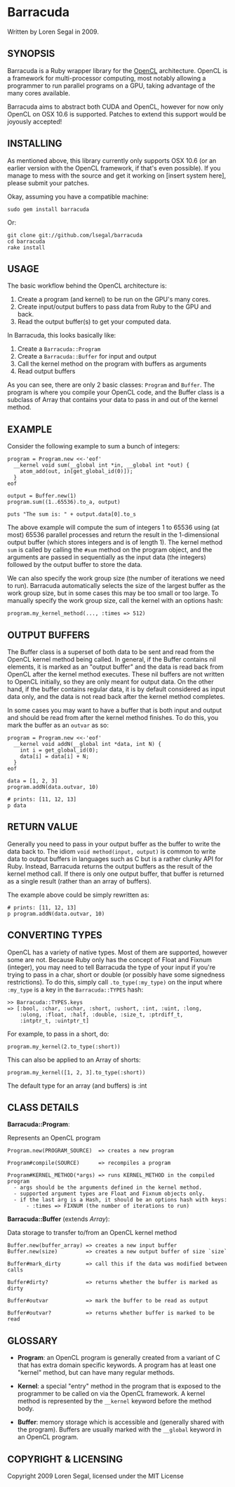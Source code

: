 Barracuda
=========

Written by Loren Segal in 2009.

SYNOPSIS
--------

Barracuda is a Ruby wrapper library for the [OpenCL][1] architecture. OpenCL is a
framework for multi-processor computing, most notably allowing a programmer
to run parallel programs on a GPU, taking advantage of the many cores
available.

Barracuda aims to abstract both CUDA and OpenCL, however for now only OpenCL
on OSX 10.6 is supported. Patches to extend this support would be joyously
accepted!

INSTALLING
----------

As mentioned above, this library currently only supports OSX 10.6 (or an earlier
version with the OpenCL framework, if that's even possible). If you manage to
mess with the source and get it working on [insert system here], please submit
your patches.

Okay, assuming you have a compatible machine:

    sudo gem install barracuda
    
Or:

    git clone git://github.com/lsegal/barracuda
    cd barracuda
    rake install
    
USAGE
-----

The basic workflow behind the OpenCL architecture is:

1. Create a program (and kernel) to be run on the GPU's many cores.
2. Create input/output buffers to pass data from Ruby to the GPU and back.
3. Read the output buffer(s) to get your computed data.

In Barracuda, this looks basically like:

1. Create a `Barracuda::Program`
2. Create a `Barracuda::Buffer` for input and output
2. Call the kernel method on the program with buffers as arguments
3. Read output buffers

As you can see, there are only 2 basic classes: `Program` and `Buffer`. The
program is where you compile your OpenCL code, and the Buffer class is a 
subclass of Array that contains your data to pass in and out of the kernel
method.

EXAMPLE
-------

Consider the following example to sum a bunch of integers:

    program = Program.new <<-'eof'
      __kernel void sum(__global int *in, __global int *out) {
        atom_add(out, in[get_global_id(0)]); 
      }
    eof
    
    output = Buffer.new(1)
    program.sum((1..65536).to_a, output)
    
    puts "The sum is: " + output.data[0].to_s
    
The above example will compute the sum of integers 1 to 65536 using (at most)
65536 parallel processes and return the result in the 1-dimensional output
buffer (which stores integers and is of length 1). The kernel method `sum` 
is called by calling the `#sum` method on the program object, and the 
arguments are passed in sequentially as the input data (the integers) 
followed by the output buffer to store the data.

We can also specify the work group size (the number of iterations we need
to run). Barracuda automatically selects the size of the largest buffer as 
the work group size, but in some cases this may be too small or too large. To
manually specify the work group size, call the kernel with an options hash:

    program.my_kernel_method(..., :times => 512)
    
OUTPUT BUFFERS
--------------

The Buffer class is a superset of both data to be sent and read from the OpenCL
kernel method being called. In general, if the Buffer contains nil elements,
it is marked as an "output buffer" and the data is read back from OpenCL after
the kernel method executes. These nil buffers are not written to OpenCL initially,
so they are only meant for output data. On the other hand, if the buffer contains
regular data, it is by default considered as input data only, and the data
is not read back after the kernel method completes.

In some cases you may want to have a buffer that is both input and output and
should be read from after the kernel method finishes. To do this, you mark the
buffer as an `outvar` as so:

    program = Program.new <<-'eof'
      __kernel void addN(__global int *data, int N) {
        int i = get_global_id(0);
        data[i] = data[i] + N;
      }
    eof
    
    data = [1, 2, 3]
    program.addN(data.outvar, 10) 
    
    # prints: [11, 12, 13]
    p data 

RETURN VALUE
------------

Generally you need to pass in your output buffer as the buffer to write the
data back to. The idiom `void method(input, output)` is common to write data to
output buffers in languages such as C but is a rather clunky API for Ruby.
Instead, Barracuda returns the output buffers as the result of the kernel method 
call. If there is only one output buffer, that buffer is returned as a single 
result (rather than an array of buffers). 

The example above could be simply rewritten as:

    # prints: [11, 12, 13]
    p program.addN(data.outvar, 10)

CONVERTING TYPES
----------------

OpenCL has a variety of native types. Most of them are supported, however some
are not. Because Ruby only has the concept of Float and Fixnum (integer), you
may need to tell Barracuda the type of your input if you're trying to pass in
a char, short or double (or possibly have some signedness restrictions). To
do this, simply call `.to_type(:my_type)` on the input where `:my_type` is
a key in the `Barracuda::TYPES` hash:

    >> Barracuda::TYPES.keys
    => [:bool, :char, :uchar, :short, :ushort, :int, :uint, :long, 
        :ulong, :float, :half, :double, :size_t, :ptrdiff_t, 
        :intptr_t, :uintptr_t]

For example, to pass in a short, do:

    program.my_kernel(2.to_type(:short))
    
This can also be applied to an Array of shorts:

    program.my_kernel([1, 2, 3].to_type(:short))
    
The default type for an array (and buffers) is :int

CLASS DETAILS
-------------

**Barracuda::Program**:

Represents an OpenCL program
    
    Program.new(PROGRAM_SOURCE)  => creates a new program

    Program#compile(SOURCE)      => recompiles a program

    Program#KERNEL_METHOD(*args) => runs KERNEL_METHOD in the compiled program
      - args should be the arguments defined in the kernel method.
      - supported argument types are Float and Fixnum objects only.
      - if the last arg is a Hash, it should be an options hash with keys:
          - :times => FIXNUM (the number of iterations to run)

**Barracuda::Buffer** (extends *Array*):

Data storage to transfer to/from an OpenCL kernel method
    
    Buffer.new(buffer_array) => creates a new input buffer
    Buffer.new(size)         => creates a new output buffer of size `size`
  
    Buffer#mark_dirty        => call this if the data was modified between calls

    Buffer#dirty?            => returns whether the buffer is marked as dirty
    
    Buffer#outvar            => mark the buffer to be read as output
    
    Buffer#outvar?           => returns whether buffer is marked to be read
    
GLOSSARY
--------

* **Program**: an OpenCL program is generally created from a variant of C that
  has extra domain specific keywords. A program has at least one "kernel" 
  method, but can have many regular methods.

* **Kernel**: a special "entry" method in the program that is exposed to the 
  programmer to be called on via the OpenCL framework. A kernel method is 
  represented by the `__kernel` keyword before the method body.

* **Buffer**: memory storage which is accessible and (generally shared with the 
  program). Buffers are usually marked with the `__global` keyword in an 
  OpenCL program.

COPYRIGHT & LICENSING
---------------------

Copyright 2009 Loren Segal, licensed under the MIT License

[1]: http://en.wikipedia.ca/wiki/OpenCL "OpenCL"
